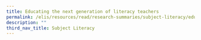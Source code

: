 ```yaml
---
title: Educating the next generation of literacy teachers
permalink: /elis/resources/read/research-summaries/subject-literacy/educating-next-generation-literacy-teachers/
description: ""
third_nav_title: Subject Literacy
---
```

